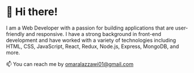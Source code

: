  # 👋 Hi there! 
 
 I am a Web Developer with a passion for building applications that are user-friendly and responsive. I have a strong background in front-end development and have   worked with a variety of technologies including HTML, CSS, JavaScript, React, Redux, Node.js, Express, MongoDB, and more.

📫 You can reach me by omaralazzawi01@gmail.com 

<!---
Omar-Al-Azzawi/Omar-Al-Azzawi is a ✨ special ✨ repository because its `README.md` (this file) appears on your GitHub profile.
You can click the Preview link to take a look at your changes.
--->
